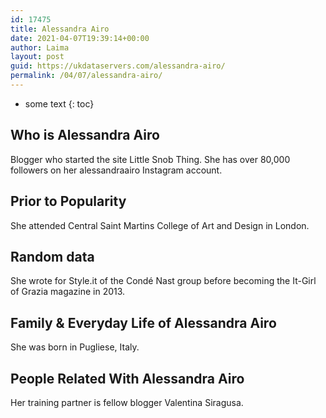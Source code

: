 ```yaml
---
id: 17475
title: Alessandra Airo
date: 2021-04-07T19:39:14+00:00
author: Laima
layout: post
guid: https://ukdataservers.com/alessandra-airo/
permalink: /04/07/alessandra-airo/
---
```


* some text
{: toc}


## Who is Alessandra Airo
                  
                  
                  
Blogger who started the site Little Snob Thing. She has over 80,000 followers on her alessandraairo Instagram account.
                  
              
            
              
            
                
                
                
## Prior to Popularity
                  
                  
                  
She attended Central Saint Martins College of Art and Design in London.
                  
              
            
              
            
                
                
                
## Random data
                  
                  
                  
She wrote for Style.it of the Condé Nast group before becoming the It-Girl of Grazia magazine in 2013.
                  
              
            
              
            
                
                
                
## Family & Everyday Life of Alessandra Airo
                  
                  
                  
She was born in Pugliese, Italy.
                  
              
            
              
            
                
                
                
## People Related With Alessandra Airo
                  
                  
                  
Her training partner is fellow blogger Valentina Siragusa.
                  
              
            
              
            
                
              
            
              
              
            
            
              
            
          
          
          